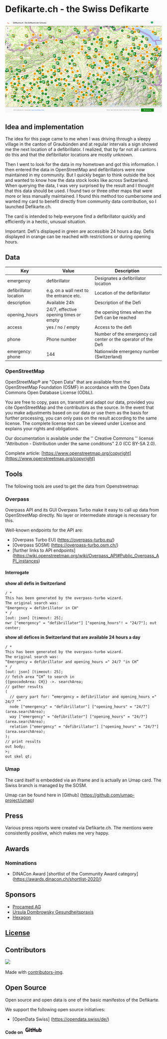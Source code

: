 # Defikarte.ch - the Swiss Defikarte

![alt text](screenshot.PNG)

## Idea and implementation

The idea for this page came to me when I was driving through a sleepy village in the canton of Graubünden and at regular intervals a sign showed me the next location of a defibrillator. I realized, that by far not all cantons do this and that the defibrillator locations are mostly unknown.

Then I went to look for the data in my hometown and got this information. I then entered the data in OpenStreetMap and defibrillators were now maintained in my community. But I quickly began to think outside the box and wanted to know how the data stock looks like across Switzerland. When querying the data, I was very surprised by the result and I thought that this data should be used. I found two or three other maps that were more or less manually maintained. I found this method too cumbersome and wanted my card to benefit directly from community data contribution, so I launched Defikarte.ch.

The card is intended to help everyone find a defibrillator quickly and efficiently in a hectic, unusual situation.

Important: Defi's displayed in green are accessible 24 hours a day. Defis displayed in orange can be reached with restrictions or during opening hours.

## Data

| Key | Value | Description |
| ----------- | ----------- | ----------- |
| emergency | defibrillator | Designates a defibrillator location
| defibrillator: location | e.g. on a wall next to the entrance etc. | Location of the defibrillator
| description | Available 24h | Description of the Defi
| opening_hours | 24/7, effective opening times or empty | the opening times when the Defi can be reached
| access | yes / no / empty | Access to the defi
| phone | Phone number | Number of the emergency call center or the operator of the Defi
| emergency: phone | 144 | Nationwide emergency number (Switzerland)

### OpenStreetMap

OpenStreetMap® are "Open Data" that are available from the OpenStreetMap Foundation (OSMF) in accordance with the Open Data Commons Open Database License (ODbL).

You are free to copy, pass on, transmit and adapt our data, provided you cite OpenStreetMap and the contributors as the source. In the event that you make adjustments based on our data or use them as the basis for further processing, you can only pass on the result according to the same license. The complete license text can be viewed under License and explains your rights and obligations.

Our documentation is available under the '' Creative Commons '' license "Attribution - Distribution under the same conditions" 2.0 (CC BY-SA 2.0).

Complete article: [https://www.openstreetmap.org/copyright](https://www.openstreetmap.org/copyright)

## Tools

The following tools are used to get the data from Openstreetmap:

### Overpass

Overpass API and its GUI Overpass Turbo make it easy to call up data from OpenStreetMap directly. No layer or intermediate storage is necessary for this.

Well-known endpoints for the API are:

* [Overpass Turbo EU] (<https://overpass-turbo.eu/>)
* [Overpass SOSM] (<https://overpass-turbo.osm.ch/>)
* [further links to API endpoints] (<https://wiki.openstreetmap.org/wiki/Overpass_API#Public_Overpass_API_instances>)

#### Interrogate

**show all defis in Switzerland**

```
/ *
This has been generated by the overpass-turbo wizard.
The original search was:
"Emergency = defibrillator in CH"
* /
[out: json] [timeout: 25];
nwr ["emergency" = "defibrillator"] ["opening_hours"! = "24/7"]; out center;
```

**show all defices in Switzerland that are available 24 hours a day**

```
/ *
This has been generated by the overpass-turbo wizard.
The original search was:
“Emergency = defibrillator and opening_hours =" 24/7 "in CH”
* /
[out: json] [timeout: 25];
// fetch area “CH” to search in
{{geocodeArea: CH}} ->. searchArea;
// gather results
(
  // query part for: “emergency = defibrillator and opening_hours =" 24/7 "”
  node ["emergency" = "defibrillator"] ["opening_hours" = "24/7"] (area.searchArea);
  way ["emergency" = "defibrillator"] ["opening_hours" = "24/7"] (area.searchArea);
  relation ["emergency" = "defibrillator"] ["opening_hours" = "24/7"] (area.searchArea);
);
// print results
out body;
>;
out skel qt;
```

### Umap

The card itself is embedded via an iframe and is actually an Umap card. The Swiss branch is managed by the SOSM.

Umap can be found here in [Github] (<https://github.com/umap-project/umap>)

## Press

Various press reports were created via Defikarte.ch. The mentions were consistently positive, which makes me very happy.

## Awards

### Nominations

* DINACon Award [shortlist of the Community Award category] (<https://awards.dinacon.ch/shortlist-2020/>)

## Sponsors

* [Procamed AG](https://www.procamed.ch)
* [Ursula Dombrowsky Gesundheitspraxis](http://www.dombrowsky.ch)
* [Hexagon](http://www.hexagonsi.com)

## [License](LICENSE)

## Contributors

<a href="https://github.com/chnuessli/defikarte.ch/graphs/contributors">
  <img src = "https://contributors-img.web.app/image?repo=chnuessli/defikarte.ch" />
</a>

Made with [contributors-img](https://contributors-img.web.app).

## Open Source

Open source and open data is one of the basic manifestos of the Defikarte.

We support the following open source initiatives:

* [OpenData Swiss] (<https://opendata.swiss/de/>)

**Code on**
<img src = "github_logo.png" alt = "drawing" width = "60" />
